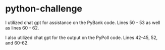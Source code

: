 # python-challenge
I utilized chat gpt for assistance on the PyBank code. Lines 50 - 53 as well as lines 60 - 62.

I also utilized chat gpt for the output on the PyPoll code. Lines 42-45, 52, and 60-62.
